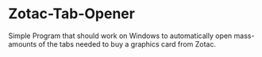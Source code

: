 # Zotac-Tab-Opener
Simple Program that should work on Windows to automatically open mass-amounts of the tabs needed to buy a graphics card from Zotac.
